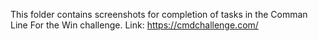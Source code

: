 This folder contains screenshots for completion of tasks in the Comman Line For the Win challenge.
Link: https://cmdchallenge.com/
